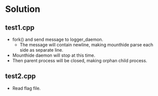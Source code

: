# Solution

## test1.cpp
  - fork() and send message to logger_daemon. 
    - The message will contain newline, making mounthide parse each side as separate line. 
  - Mounthide daemon will stop at this time. 
  - Then parent process will be closed, making orphan child process.   

## test2.cpp
  - Read flag file. 